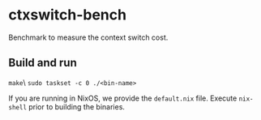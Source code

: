 
# ctxswitch-bench
Benchmark to measure the context switch cost.

## Build and run
`make`\\
`sudo taskset -c 0 ./<bin-name>`

If you are running in NixOS, we provide the `default.nix` file. Execute `nix-shell` prior to building the binaries.
